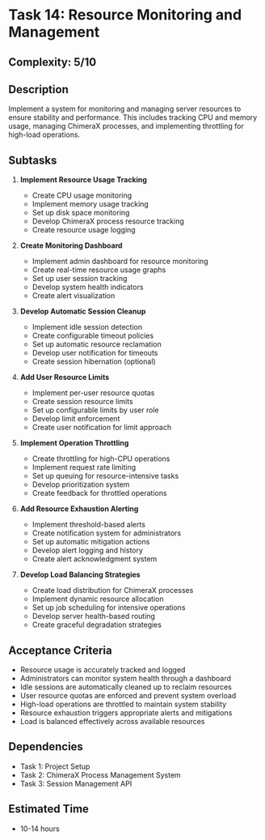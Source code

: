 # Task 14: Resource Monitoring and Management

## Complexity: 5/10

## Description
Implement a system for monitoring and managing server resources to ensure stability and performance. This includes tracking CPU and memory usage, managing ChimeraX processes, and implementing throttling for high-load operations.

## Subtasks

1. **Implement Resource Usage Tracking**
   - Create CPU usage monitoring
   - Implement memory usage tracking
   - Set up disk space monitoring
   - Develop ChimeraX process resource tracking
   - Create resource usage logging

2. **Create Monitoring Dashboard**
   - Implement admin dashboard for resource monitoring
   - Create real-time resource usage graphs
   - Set up user session tracking
   - Develop system health indicators
   - Create alert visualization

3. **Develop Automatic Session Cleanup**
   - Implement idle session detection
   - Create configurable timeout policies
   - Set up automatic resource reclamation
   - Develop user notification for timeouts
   - Create session hibernation (optional)

4. **Add User Resource Limits**
   - Implement per-user resource quotas
   - Create session resource limits
   - Set up configurable limits by user role
   - Develop limit enforcement
   - Create user notification for limit approach

5. **Implement Operation Throttling**
   - Create throttling for high-CPU operations
   - Implement request rate limiting
   - Set up queuing for resource-intensive tasks
   - Develop prioritization system
   - Create feedback for throttled operations

6. **Add Resource Exhaustion Alerting**
   - Implement threshold-based alerts
   - Create notification system for administrators
   - Set up automatic mitigation actions
   - Develop alert logging and history
   - Create alert acknowledgment system

7. **Develop Load Balancing Strategies**
   - Create load distribution for ChimeraX processes
   - Implement dynamic resource allocation
   - Set up job scheduling for intensive operations
   - Develop server health-based routing
   - Create graceful degradation strategies

## Acceptance Criteria
- Resource usage is accurately tracked and logged
- Administrators can monitor system health through a dashboard
- Idle sessions are automatically cleaned up to reclaim resources
- User resource quotas are enforced and prevent system overload
- High-load operations are throttled to maintain system stability
- Resource exhaustion triggers appropriate alerts and mitigations
- Load is balanced effectively across available resources

## Dependencies
- Task 1: Project Setup
- Task 2: ChimeraX Process Management System
- Task 3: Session Management API

## Estimated Time
- 10-14 hours
